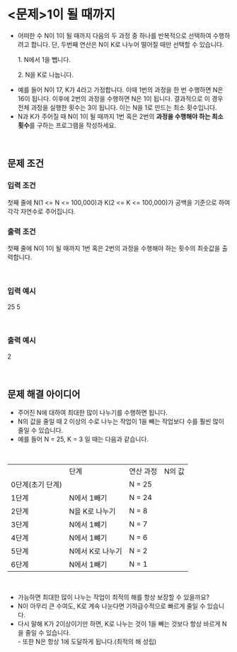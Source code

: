 <h1><문제>1이 될 때까지</h1>
<ul>
    <li>어떠한 수 N이 1이 될 때까지 다음의 두 과정 중 하나를 반복적으로 선택하여 수행하려고 합니다. 단, 두번째 연산은 N이 K로 나누어 떨어질 때만 선택할 수 있습니다.</li>
    <p>1. N에서 1을 뺍니다.</p>
    <p>2. N을 K로 나눕니다.</p>
    <li>예를 들어 N이 17, K가 4라고 가정합니다. 이때 1번의 과정을 한 번 수행하면 N은 16이 됩니다. 이후에 2번의 과정을 수행하면 N은 1이 됩니다. 결과적으로 이 경우 전체 과정을 실행한 횟수는 3이 됩니다. 이는 N을 1로 만드는 최소 횟수입니다.</li>
    <li>N과 K가 주어질 때 N이 1이 될 때까지 1번 혹은 2번의 <b>과정을 수행해야 하는 최소 횟수</b>를 구하는 프로그램을 작성하세요.</li>
</ul>

<br>

<h2>문제 조건</h2>
<h3>입력 조건</h3>
<p>첫째 줄에 N(1 <= N <= 100,000)과 K(2 <= K <= 100,000)가 공백을 기준으로 하여 각각 자연수로 주어집니다.</p>
<h3>출력 조건</h3>
<p>첫째 줄에 N이 1이 될 때까지 1번 혹은 2번의 과정을 수행해야 하는 횟수의 최솟값을 출력합니다.</p>

<br>

<h3>입력 예시</h3>
<p>25 5</p>
<br>
<h3>출력 예시</h3>
<p>2</p>

<br>

<h2>문제 해결 아이디어</h2>
<ul>
    <li>주어진 N에 대하여 최대한 많이 나누기를 수행하면 됩니다.</li>
    <li>N의 값을 줄일 때 2 이상의 수로 나누는 작업이 1을 빼는 작업보다 수를 훨씬 많이 줄일 수 있습니다.</li>
    <li>예를 들어 N = 25, K = 3 일 때는 다음과 같습니다.</li>
</ul>

<br>

<table>
    <th>
        <td>단계</td>
        <td>연산 과정</td>
        <td>N의 값</td>
    </th>
    <tr>
        <td>0단계(초기 단계)</td>
        <td></td>
        <td>N = 25</td>
    </tr>
    <tr>
        <td>1단계</td>
        <td>N에서 1빼기</td>
        <td>N = 24</td>
    </tr>
    <tr>
        <td>2단계</td>
        <td>N을 K로 나누기</td>
        <td>N = 8</td>
    </tr>
    <tr>
        <td>3단계</td>
        <td>N에서 1뺴기</td>
        <td>N = 7</td>
    </tr>
    <tr>
        <td>4단계</td>
        <td>N에서 1뺴기</td>
        <td>N = 6</td>
    </tr>
    <tr>
        <td>5단계</td>
        <td>N에서 K로 나누기</td>
        <td>N = 2</td>
    </tr>
    <tr>
        <td>6단계</td>
        <td>N에서 1빼기</td>
        <td>N = 1</td>
    </tr>
</table>

<br>

<ul>
    <li>가능하면 최대한 많이 나누는 작업이 최적의 해를 항상 보장할 수 있을까요?</li>
    <li>N이 아무리 큰 수여도, K로 계속 나눈다면 기하급수적으로 빠르게 줄일 수 있습니다.</li>
    <li>다시 말해 K가 2이상이기만 하면, K로 나누는 것이 1을 빼는 것보다 항상 바르게 N을 줄일 수 있습니다.</li>
        - 또한 N은 항상 1에 도달하게 됩니다.(최적의 해 성립)
</ul>